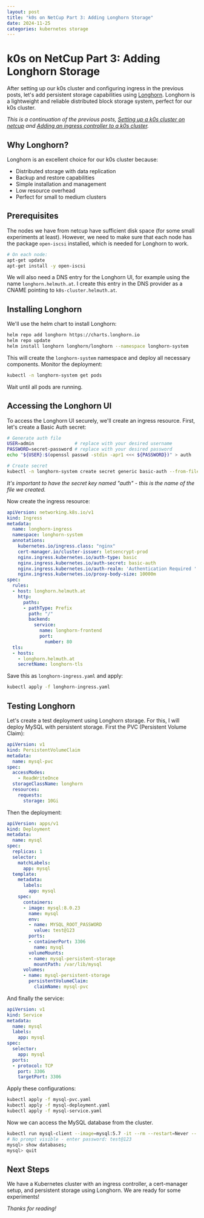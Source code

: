 ```yaml
---
layout: post
title: "k0s on NetCup Part 3: Adding Longhorn Storage"
date: 2024-11-25
categories: kubernetes storage
---
```


# k0s on NetCup Part 3: Adding Longhorn Storage

After setting up our k0s cluster and configuring ingress in the previous posts, let's add persistent storage capabilities using [Longhorn](https://longhorn.io/). Longhorn is a lightweight and reliable distributed block storage system, perfect for our k0s cluster.

_This is a continuation of the previous posts, [Setting up a k0s cluster on netcup](/posts/2024-11-23-k0s-netcup-part1) and [ Adding an ingress controller to a k0s cluster](/posts/2024-11-24-k0s-ingress-part2)._

## Why Longhorn?

Longhorn is an excellent choice for our k0s cluster because:

- Distributed storage with data replication
- Backup and restore capabilities
- Simple installation and management
- Low resource overhead
- Perfect for small to medium clusters

## Prerequisites

The nodes we have from netcup have sufficient disk space (for some small experiments at least).
However, we need to make sure that each node has the package `open-iscsi` installed, which is needed for Longhorn to work.

```bash
# On each node:
apt-get update
apt-get install -y open-iscsi
```

We will also need a DNS entry for the Longhorn UI, for example using the name `longhorn.helmuth.at`.
I create this entry in the DNS provider as a CNAME pointing to `k0s-cluster.helmuth.at`.

## Installing Longhorn

We'll use the helm chart to install Longhorn:

```bash
helm repo add longhorn https://charts.longhorn.io
helm repo update
helm install longhorn longhorn/longhorn --namespace longhorn-system
```

This will create the `longhorn-system` namespace and deploy all necessary components. Monitor the deployment:

```bash
kubectl -n longhorn-system get pods
```

Wait until all pods are running.

## Accessing the Longhorn UI

To access the Longhorn UI securely, we'll create an ingress resource. First, let's create a Basic Auth secret:

```bash
# Generate auth file
USER=admin               # replace with your desired username
PASSWORD=secret-password # replace with your desired password
echo "${USER}:$(openssl passwd -stdin -apr1 <<< ${PASSWORD})" > auth

# Create secret
kubectl -n longhorn-system create secret generic basic-auth --from-file=auth
```

_It's important to have the secret key named "auth" - this is the name of the file we created._

Now create the ingress resource:

```yaml
apiVersion: networking.k8s.io/v1
kind: Ingress
metadata:
  name: longhorn-ingress
  namespace: longhorn-system
  annotations:
    kubernetes.io/ingress.class: "nginx"
    cert-manager.io/cluster-issuer: letsencrypt-prod
    nginx.ingress.kubernetes.io/auth-type: basic
    nginx.ingress.kubernetes.io/auth-secret: basic-auth
    nginx.ingress.kubernetes.io/auth-realm: 'Authentication Required '
    nginx.ingress.kubernetes.io/proxy-body-size: 10000m
spec:
  rules:
  - host: longhorn.helmuth.at
    http:
      paths:
      - pathType: Prefix
        path: "/"
        backend:
          service:
            name: longhorn-frontend
            port:
              number: 80
  tls:
  - hosts:
    - longhorn.helmuth.at
    secretName: longhorn-tls
```

Save this as `longhorn-ingress.yaml` and apply:

```bash
kubectl apply -f longhorn-ingress.yaml
```

## Testing Longhorn

Let's create a test deployment using Longhorn storage. For this, I will deploy MySQL with persistent storage.
First the PVC (Persistent Volume Claim):

```yaml
apiVersion: v1
kind: PersistentVolumeClaim
metadata:
  name: mysql-pvc
spec:
  accessModes:
    - ReadWriteOnce
  storageClassName: longhorn
  resources:
    requests:
      storage: 10Gi
```

Then the deployment:

```yaml
apiVersion: apps/v1
kind: Deployment
metadata:
  name: mysql
spec:
  replicas: 1
  selector:
    matchLabels:
      app: mysql
  template:
    metadata:
      labels:
        app: mysql
    spec:
      containers:
      - image: mysql:8.0.23
        name: mysql
        env:
        - name: MYSQL_ROOT_PASSWORD
          value: test@123
        ports:
        - containerPort: 3306
          name: mysql
        volumeMounts:
        - name: mysql-persistent-storage
          mountPath: /var/lib/mysql
      volumes:
      - name: mysql-persistent-storage
        persistentVolumeClaim:
          claimName: mysql-pvc
```

And finally the service:

```yaml
apiVersion: v1
kind: Service
metadata:
  name: mysql
  labels:
    app: mysql
spec:
  selector:
    app: mysql
  ports:
  - protocol: TCP
    port: 3306
    targetPort: 3306
```

Apply these configurations:

```bash
kubectl apply -f mysql-pvc.yaml
kubectl apply -f mysql-deployment.yaml
kubectl apply -f mysql-service.yaml
```

Now we can access the MySQL database from the cluster.

```bash
kubectl run mysql-client --image=mysql:5.7 -it --rm --restart=Never -- mysql -h mysql -u root -p
# No prompt visible - enter password: test@123
mysql> show databases;
mysql> quit
```

## Next Steps

We have a Kubernetes cluster with an ingress controller, a cert-manager setup, and persistent storage using Longhorn.
We are ready for some experiments!

_Thanks for reading!_
